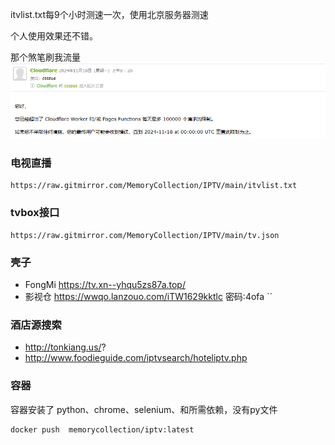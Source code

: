 itvlist.txt每9个小时测速一次，使用北京服务器测速

个人使用效果还不错。

那个煞笔刷我流量
![alt text](TB/image.png)

### 电视直播
    https://raw.gitmirror.com/MemoryCollection/IPTV/main/itvlist.txt
### tvbox接口
    https://raw.gitmirror.com/MemoryCollection/IPTV/main/tv.json

### 壳子
- FongMi  https://tv.xn--yhqu5zs87a.top/
- 影视仓 https://wwqo.lanzouo.com/iTW1629kktlc 密码:4ofa
``
### 酒店源搜索

- http://tonkiang.us/?
- http://www.foodieguide.com/iptvsearch/hoteliptv.php


### 容器 

容器安装了 python、chrome、selenium、和所需依赖，没有py文件
```
docker push  memorycollection/iptv:latest

```
